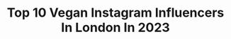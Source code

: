 ---
title: Top 10 Vegan Instagram Influencers In London In 2023
description: >-
  Find top vegan Instagram influencers in London in 2023. Most popular hashtags: #vegan #veganlondon #veganfood #veganfoodshare.
platform: Instagram
hits: 161
text_top: See the best Instagram influencers on inBeat.
text_bottom: Our database holds 161 Instagram influencers like this in London, United Kingdom for you to work with.
profiles:
  - username: "imserenalee"
    fullname: >-
      Serena Lee  莎莉娜 🇲🇾🇬🇧
    bio: >-
      Low waste ♻️, plantbased 🍠, slow living mama 💛 🍜: @vegansofldn 🌿 + Vegan London guidebook 🏚: @mediterrasianhome she/her 🌻 Blog, Etsy & more👇
    location: "United Kingdom"
    followers: 25194
    engagement: 232
    commentsToLikes: 0.112245
    id: ck0vx29u0wsbu0i1987aahl2j
    verified: false
    hashtags: "#bumpupdate, #motherhoodunplugged, #eastlondon, #ad"
  - username: "vegansofldn"
    fullname: >-
      Vegan London: Food & Lifestyle
    bio: >-
      🍔 Sharing London’s vegan options since 2015 👀 #vegansofldn 📚 Get our Vegan London guidebook! (Paperback)👇
    location: "United Kingdom"
    followers: 107234
    engagement: 84
    commentsToLikes: 0.265104
    id: ck0tv12rw9h4h0i19nr1mqfk6
    verified: false
    hashtags: "#voldeliveries, #veganuary2021, #vegansofldn, #waitrose"
  - username: "steflikesplants"
    fullname: >-
      Stef | Food + Self Love ✨
    bio: >-
      🌻 Independent from 17 ⚡️ Social Media Manager: @kuramiuk ✨ Social Media Assistant @glowbarldn + @shopsasstainable 🌈 Founder: @kaleidoscopedotco 📍LDN
    location: "United Kingdom"
    followers: 15113
    engagement: 200
    commentsToLikes: 0.112246
    id: ck5zua8o31za70i14zxd2ptpe
    verified: false
    hashtags: "#vegan, #health, #vegangirl, #whatveganseat"
  - username: "beetsandbobs"
    fullname: >-
      Amesha•Bishalee 🇬🇧🇮🇳
    bio: >-
      VEGAN 🌱 FOOD 🌞 LIFESTYLE 🇬🇧🇮🇳 Amesha + Bishalee 📍London 👩🏽‍🍳 recipes + reviews
    location: "United Kingdom"
    followers: 25287
    engagement: 195
    commentsToLikes: 0.092277
    id: ck8t0se7jt4jn0j78bsdao2dx
    verified: false
    hashtags: "#veganfood, #vegansofig, #veganfrance, #veganlondon"
  - username: "yesitsallvegan"
    fullname: >-
      yes, it's all vegan
    bio: >-
      food without a face 🙂 run by @tsouni 👋 in london, UK 🇬🇧 no DMs! email enquiries: yesitsallvegan@gmail.com 💌
    location: "United Kingdom"
    followers: 38298
    engagement: 133
    commentsToLikes: 0.035984
    id: ck15uhde1n7170i199cn9plet
    verified: false
    hashtags: "#veganuk, #whatveganseat, #veganlondon, #vegan"
  - username: "veganbasket"
    fullname: >-
      Vegan Basket®
    bio: >-
      Bethany🌱 Sharing my Life on the Veg one post at a time 💕#plantbased #veganfood Review • Surrey 🇬🇧Email:veganbasket@outlook.com
    location: "United Kingdom"
    followers: 21957
    engagement: 774
    commentsToLikes: 0.044447
    id: ck6tvx5kworra0j71nfcbonqa
    verified: false
    hashtags: "#ukvegan, #plantbased, #whatveganseat, #vegandinner"
  - username: "veganifty"
    fullname: >-
      Katie | Vegan Food 🌱
    bio: >-
      Plant-based recipe inspiration: 🥦 | Vegan 🥕 | Healthy (mostly 😏) 🌽 | Delicious
    location: "United Kingdom"
    followers: 3649
    engagement: 365
    commentsToLikes: 0.076955
    id: ckaozrudkn4lv0i782qmswxs4
    verified: false
    hashtags: "#veganfood, #tofu, #instafood, #plantpower"
  - username: "christinabennington"
    fullname: >-
      Christina Bennington
    bio: >-
      N Irish actor. She/her. Original Raven in @batthemusicalny LDN&NYC Vegan 🌱 Pilates trainer @HeartcoreLife
    location: "United Kingdom"
    followers: 11689
    engagement: 723
    commentsToLikes: 0.049571
    id: ck5hkhxtxigbf0i11fra5pbnu
    verified: true
    hashtags: "#theatre, #sunshine, #christinabennington, #glam"
  - username: "itsvalis"
    fullname: >-
      Valis Volkova
    bio: >-
      Band member @shemustburnofficial Burlesque Singer / Actress / Pinup / Metal Princess / 🌱 Vegan 🌈 Brighton, East Sussex
    location: "United Kingdom"
    followers: 53858
    engagement: 182
    commentsToLikes: 0.045840
    id: ck0w5tzck5fgw0i19xsbtgo3i
    verified: false
    hashtags: "#burlesquegirl, #styledwithas, #veganmodel, #pinupgirl"
  - username: "sibels.recipe"
    fullname: >-
      SIBEL'S RECIPE
    bio: >-
      🌿Plant-Based Recipe Creator/ Photographer 📍Based in London, UK 📩DM/email for collaborations
    location: "United Kingdom"
    followers: 16939
    engagement: 518
    commentsToLikes: 0.463328
    id: ck5hcli8jiov40i11tu22qlow
    verified: false
    hashtags: "#goodoldvegan, #bestofbritish, #beautifulnature, #veganfoodshare"
---